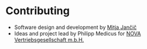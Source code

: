 # Contributing

- Software design and development by [Mitja Jančič](https://distractor.github.io/)
- Ideas and project lead by Philipp Medicus for [NOVA Vertriebsgesellschaft m.b.H.](https://www.nova.eu/en/home/)